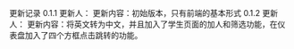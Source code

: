 更新记录
0.1.1 
更新人：
更新内容：初始版本，只有前端的基本形式
0.1.2 
更新人：
更新内容：将英文转为中文，并且加入了学生页面的加人和筛选功能，在仪表盘加入了四个方框点击跳转的功能。
